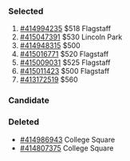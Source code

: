 ### Selected
1. [#414994235](http://www.realestate.com.au/property-apartment-vic-melbourne-414994235) $518 Flagstaff
1. [#415047391](http://www.realestate.com.au/property-apartment-vic-carlton-415047391) $530 Lincoln Park
1. [#414948315](http://www.realestate.com.au/property-apartment-vic-carlton-414948315) $500
1. [#415016771](http://www.realestate.com.au/property-apartment-vic-carlton-415016771) $520 Flagstaff
1. [#415009031](http://www.realestate.com.au/property-apartment-vic-melbourne-415009031) $525 Flagstaff
1. [#415011423](http://www.realestate.com.au/property-apartment-vic-melbourne-415011423) $500 Flagstaff
1. [#413172519](http://www.realestate.com.au/property-apartment-vic-carlton-413172519) $560

### Candidate

### Deleted
+ [#414986943](http://www.realestate.com.au/property-apartment-vic-carlton-414986943) College Square
+ [#414807375](http://www.realestate.com.au/property-apartment-vic-carlton-414807375) College Square
